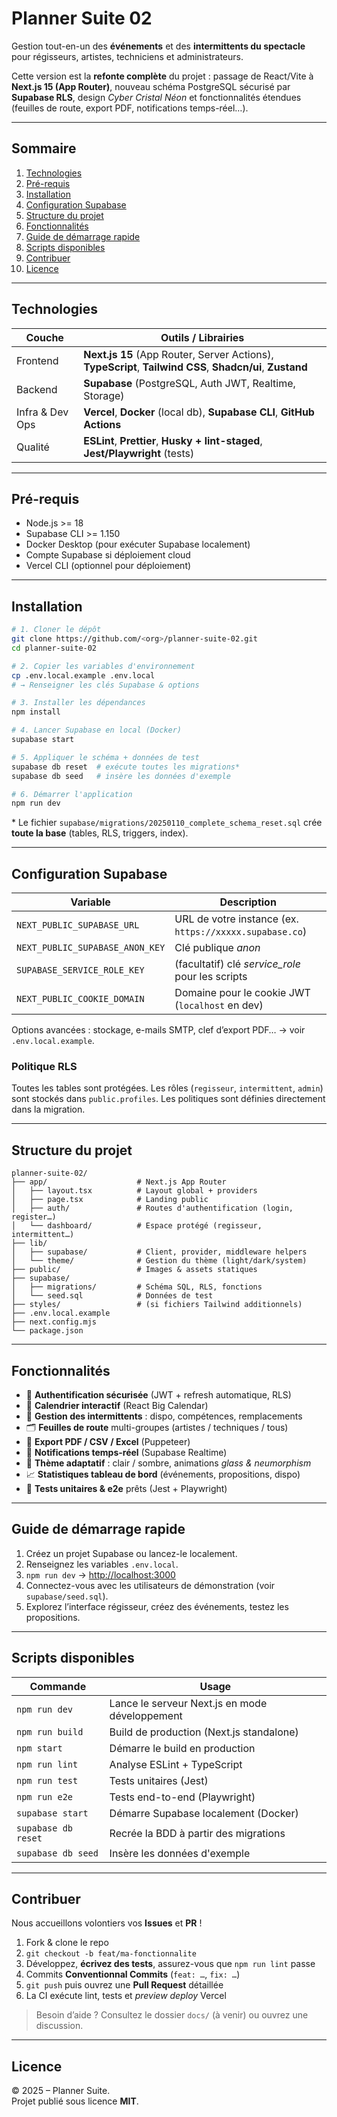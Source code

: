 # Planner Suite 02

Gestion tout-en-un des **événements** et des **intermittents du spectacle** pour régisseurs, artistes, techniciens et administrateurs.

Cette version est la **refonte complète** du projet : passage de React/Vite à **Next.js 15 (App Router)**, nouveau schéma PostgreSQL sécurisé par **Supabase RLS**, design *Cyber Cristal Néon* et fonctionnalités étendues (feuilles de route, export PDF, notifications temps-réel…).

---

## Sommaire
1. [Technologies](#technologies)
2. [Pré-requis](#pré-requis)
3. [Installation](#installation)
4. [Configuration Supabase](#configuration-supabase)
5. [Structure du projet](#structure-du-projet)
6. [Fonctionnalités](#fonctionnalités)
7. [Guide de démarrage rapide](#guide-de-démarrage-rapide)
8. [Scripts disponibles](#scripts-disponibles)
9. [Contribuer](#contribuer)
10. [Licence](#licence)

---

## Technologies
| Couche | Outils / Librairies |
| ------ | ------------------ |
| Frontend | **Next.js 15** (App Router, Server Actions), **TypeScript**, **Tailwind CSS**, **Shadcn/ui**, **Zustand** |
| Backend | **Supabase** (PostgreSQL, Auth JWT, Realtime, Storage) |
| Infra & Dev Ops | **Vercel**, **Docker** (local db), **Supabase CLI**, **GitHub Actions** |
| Qualité | **ESLint**, **Prettier**, **Husky + lint-staged**, **Jest/Playwright** (tests) |

---

## Pré-requis
- Node.js >= 18  
- Supabase CLI >= 1.150  
- Docker Desktop (pour exécuter Supabase localement)  
- Compte Supabase si déploiement cloud  
- Vercel CLI (optionnel pour déploiement)

---

## Installation

```bash
# 1. Cloner le dépôt
git clone https://github.com/<org>/planner-suite-02.git
cd planner-suite-02

# 2. Copier les variables d'environnement
cp .env.local.example .env.local
# → Renseigner les clés Supabase & options

# 3. Installer les dépendances
npm install

# 4. Lancer Supabase en local (Docker)
supabase start

# 5. Appliquer le schéma + données de test
supabase db reset  # exécute toutes les migrations*
supabase db seed   # insère les données d'exemple

# 6. Démarrer l'application
npm run dev
```

\* Le fichier `supabase/migrations/20250110_complete_schema_reset.sql` crée **toute la base** (tables, RLS, triggers, index).

---

## Configuration Supabase

| Variable | Description |
| -------- | ----------- |
| `NEXT_PUBLIC_SUPABASE_URL` | URL de votre instance (ex. `https://xxxxx.supabase.co`) |
| `NEXT_PUBLIC_SUPABASE_ANON_KEY` | Clé publique *anon* |
| `SUPABASE_SERVICE_ROLE_KEY` | (facultatif) clé *service_role* pour les scripts |
| `NEXT_PUBLIC_COOKIE_DOMAIN` | Domaine pour le cookie JWT (`localhost` en dev) |

Options avancées : stockage, e-mails SMTP, clef d’export PDF… → voir `.env.local.example`.

### Politique RLS

Toutes les tables sont protégées. Les rôles (`regisseur`, `intermittent`, `admin`) sont stockés dans `public.profiles`. Les politiques sont définies directement dans la migration.

---

## Structure du projet

```
planner-suite-02/
├── app/                    # Next.js App Router
│   ├── layout.tsx          # Layout global + providers
│   ├── page.tsx            # Landing public
│   ├── auth/               # Routes d'authentification (login, register…)
│   └── dashboard/          # Espace protégé (regisseur, intermittent…)
├── lib/
│   ├── supabase/           # Client, provider, middleware helpers
│   └── theme/              # Gestion du thème (light/dark/system)
├── public/                 # Images & assets statiques
├── supabase/
│   ├── migrations/         # Schéma SQL, RLS, fonctions
│   └── seed.sql            # Données de test
├── styles/                 # (si fichiers Tailwind additionnels)
├── .env.local.example
├── next.config.mjs
└── package.json
```

---

## Fonctionnalités
- 🔐 **Authentification sécurisée** (JWT + refresh automatique, RLS)
- 📆 **Calendrier interactif** (React Big Calendar)  
- 👥 **Gestion des intermittents** : dispo, compétences, remplacements
- 🗂️ **Feuilles de route** multi-groupes (artistes / techniques / tous)
- 📄 **Export PDF / CSV / Excel** (Puppeteer)
- 🔔 **Notifications temps-réel** (Supabase Realtime)
- 🌙 **Thème adaptatif** : clair / sombre, animations *glass & neumorphism*
- 📈 **Statistiques tableau de bord** (événements, propositions, dispo)
- 🧪 **Tests unitaires & e2e** prêts (Jest + Playwright)

---

## Guide de démarrage rapide

1. Créez un projet Supabase ou lancez-le localement.  
2. Renseignez les variables `.env.local`.  
3. `npm run dev` → <http://localhost:3000>  
4. Connectez-vous avec les utilisateurs de démonstration (voir `supabase/seed.sql`).  
5. Explorez l’interface régisseur, créez des événements, testez les propositions.

---

## Scripts disponibles

| Commande | Usage |
| -------- | ----- |
| `npm run dev` | Lance le serveur Next.js en mode développement |
| `npm run build` | Build de production (Next.js standalone) |
| `npm start` | Démarre le build en production |
| `npm run lint` | Analyse ESLint + TypeScript |
| `npm run test` | Tests unitaires (Jest) |
| `npm run e2e` | Tests end-to-end (Playwright) |
| `supabase start` | Démarre Supabase localement (Docker) |
| `supabase db reset` | Recrée la BDD à partir des migrations |
| `supabase db seed` | Insère les données d'exemple |

---

## Contribuer

Nous accueillons volontiers vos **Issues** et **PR** !

1. Fork & clone le repo  
2. `git checkout -b feat/ma-fonctionnalite`  
3. Développez, **écrivez des tests**, assurez-vous que `npm run lint` passe  
4. Commits **Conventionnal Commits** (`feat: …`, `fix: …`)  
5. `git push` puis ouvrez une **Pull Request** détaillée  
6. La CI exécute lint, tests et *preview deploy* Vercel

> Besoin d’aide ? Consultez le dossier `docs/` (à venir) ou ouvrez une discussion.

---

## Licence
© 2025 – Planner Suite.  
Projet publié sous licence **MIT**.
